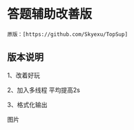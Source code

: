 # 答题辅助改善版

    原版：[https://github.com/Skyexu/TopSup]
    
## 版本说明

1、改着好玩

2、加入多线程 平均提高2s

3、格式化输出

图片